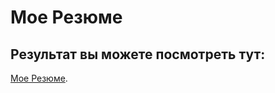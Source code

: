 # Мое Резюме

## Результат вы можете посмотреть тут:

[Мое Резюме](https://nanotechnolog.github.io/resume/).
